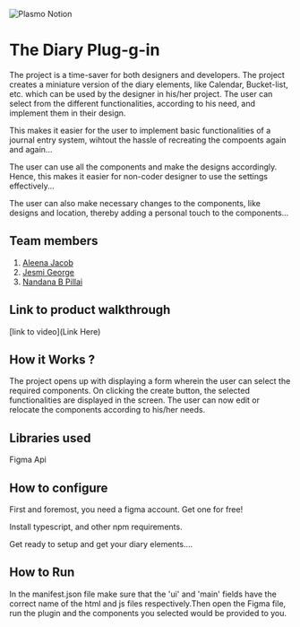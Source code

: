 ![Plasmo Notion](https://github.com/TH-Activities/saturday-hack-night-template/assets/64391274/85d3fbb8-aed6-4751-b051-4539df392f1a)


# The Diary Plug-g-in
The project is a time-saver for both designers and developers. The project creates a miniature version of the diary elements, like Calendar, Bucket-list, etc. which can be used by the designer in his/her project. The user can select from the different functionalities, according to his need, and implement them in their design. 

This makes it easier for the user to implement basic functionalities of a journal entry system, wihtout the hassle of recreating the compoents again and again...

The user can use all the components and make the designs accordingly. Hence, this makes it easier for non-coder designer to use the settings effectively...

The user can also make necessary changes to the components, like designs and location, thereby adding a personal touch to the components...
## Team members
1. [Aleena Jacob](https://github.com/aleenajacob03)
2. [Jesmi George](https://github.com/jesmigeorge)
3. [Nandana B Pillai](https://github.com/Nandanabpillai)
## Link to product walkthrough
[link to video](Link Here)
## How it Works ?
The project opens up with displaying a form wherein the user can select the required components. On clicking the create button, the selected functionalities are displayed in the screen. The user can now edit or relocate the components according to his/her needs.
## Libraries used
Figma Api
## How to configure
First and foremost, you need a figma account. Get one for free!

Install typescript, and other npm requirements. 

Get ready to setup and get your diary elements....
## How to Run
In the manifest.json file make sure that the 'ui' and 'main' fields have the correct name of the html and js files respectively.Then open the Figma file, run the plugin and the components you selected would be provided to you.
